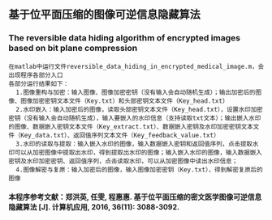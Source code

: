 ## 基于位平面压缩的图像可逆信息隐藏算法
### The reversible data hiding algorithm of encrypted images based on bit plane compression

    在matlab中运行文件reversible_data_hiding_in_encrypted_medical_image.m，会出现程序各部分入口
    各部分运行结果如下：
      1.图像重构与加密：输入图像、图像加密密钥（没有输入会自动随机生成）；输出加密后的图像、图像加密密钥文本文件（Key.txt）和头部密钥文本文件（Key_head.txt）
      2.水印嵌入：输入加密后的图像，读取头部密钥文本文件（Key_head.txt），设置水印加密密钥（没有输入会自动随机生成），输入要嵌入的水印信息（支持读取txt文本）；输出嵌入水印的图像、数据嵌入密钥文本文件（Key_extract.txt）、数据嵌入密钥及水印加密密钥文本文件（Key_data.txt）、返回值序列文本文件（Key_feedback_value.txt）
      3.水印的读取与提取：输入嵌入水印的图像，输入数据嵌入密钥和返回值序列，点击提取水印可以从加密图像中提取出水印，得到提取出水印的图像；输入嵌入水印的图像，输入数据嵌入密钥及水印加密密钥、返回值序列，点击读取水印，可以从加密图像中读出水印信息；
      4.图像解密与复原：输入加密后的图像，输入图像加密密钥（Key.txt），得到解密复原后的图像

#### 本程序参考文献：郑洪英, 任雯, 程惠惠. 基于位平面压缩的密文医学图像可逆信息隐藏算法 [J]. 计算机应用, 2016, 36(11): 3088-3092. 
